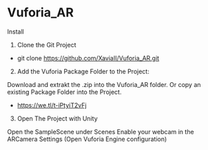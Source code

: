 # Vuforia_AR

Install

1) Clone the Git Project

- git clone https://github.com/XaviaII/Vuforia_AR.git


2) Add the Vuforia Package Folder to the Project:

Download and extrakt the .zip into the Vuforia_AR folder.
Or copy an existing Package Folder into the Project.

- https://we.tl/t-iPtyiT2vFj


3) Open The Project with Unity

Open the SampleScene under Scenes
Enable your webcam in the ARCamera Settings
(Open Vuforia Engine configuration)

